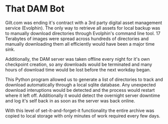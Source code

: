 # That DAM Bot

Gilt.com was ending it's contract with a 3rd party digital asset management service (Evolphin). The only way to retrieve all assets for local backup was to manually download directories through Evolphin's command line tool. 17 Terabytes of images were spread across hundreds of directories and manually downloading them all efficiently would have been a major time sink.

Additionally, the DAM server was taken offline every night for it's own checkpoint creation, so any downloads would be terminated and many hours of download time would be lost before the next workday began.

This Python program allowed us to generate a list of directories to track and download automatically through a local sqlite database. Any unexpected download interuptions would be detected and the process would restart where it left off. Additionally it would detect the overnight server downtime and log it's self back in as soon as the server was back online. 

With this level of set-it-and-forget-it functionality the entire archive was copied to local storage with only minutes of work required every few days.
